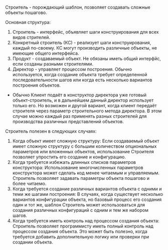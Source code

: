 Строитель - порождающий шаблон, позволяет создавать сложные объекты пошагово.

Основная структура:
1. Строитель - интерфейс, объявляет шаги конструирования для всех видов стрителей.
2. Конкретный строитель (КС) - реализует шаги конструирования, каждый по-своему. КС могут производить различные объекты,
не имеющие общего интерфейса.
3. Продукт - создаваемый объект. Не обязаны иметь общий интерфйс, если созданы разными строителями.
4. Директор - управляет процессом построения. Обычно используется, когда создание объекта требует определенной
последовательности шагов или когда есть несколько вариантов построения объектов.
* Обычно Клиент подаёт в конструктор директора уже готовый объект-строитель, и в дальнейшем данный директор использует
только его. Но возможен и другой вариант, когда клиент передаёт строителя через параметр строительного метода директора.
В этом случае можно каждый раз применять разных строителей для производства различных представлений объектов.

Строитель полезен в следующих случаях:
1. Когда объект имеет сложную структуру: Если создаваемый объект имеет сложную структуру с большим количеством опциональных
параметров или вложенных объектов, использование Строителя позволяет упростить его создание и конфигурацию.
2. Когда требуется избежать длинных списков параметров конструктора: Использование многочисленных параметров конструктора 
может сделать код менее читаемым и управляемым. Строитель позволяет задавать параметры объекта пошагово и более читаемо.
3. Когда требуется создание различных вариантов объекта с одними и теми же шагами построения: В случаях, когда существует
несколько вариантов конфигурации объекта, но базовый процесс его создания один и тот же, шаблон Строитель может
использоваться для создания различных конфигураций с одним и тем же набором шагов.
4. Когда требуется иметь контроль над процессом создания объекта: Строитель позволяет программисту иметь полный контроль
над процессом создания объекта. Это может быть полезно, когда требуется добавить дополнительную логику или проверки
при создании объекта.